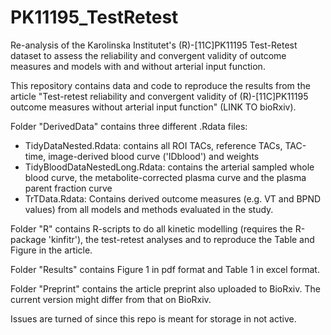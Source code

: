 # PK11195_TestRetest
Re-analysis of the Karolinska Institutet's (R)-[11C]PK11195 Test-Retest dataset to assess the reliability and convergent validity of outcome measures and models with and without arterial input function.

This repository contains data and code to reproduce the results from the article "Test-retest reliability and convergent validity of (R)-[11C]PK11195 outcome measures without arterial input function" (LINK TO bioRxiv). 

Folder "DerivedData" contains three different .Rdata files: 

 - TidyDataNested.Rdata: contains all ROI TACs, reference TACs, TAC-time, image-derived blood curve ('IDblood') and weights
 - TidyBloodDataNestedLong.Rdata: contains the arterial sampled whole blood curve, the metabolite-corrected plasma curve and the plasma parent fraction curve
 - TrTData.Rdata: Contains derived outcome measures (e.g. VT and BPND values) from all models and methods evaluated in the study. 

Folder "R" contains R-scripts to do all kinetic modelling (requires the R-package 'kinfitr'), the test-retest analyses and to reproduce the Table and Figure in the article. 

Folder "Results" contains Figure 1 in pdf format and Table 1 in excel format. 

Folder "Preprint" contains the article preprint also uploaded to BioRxiv. The current version might differ from that on BioRxiv. 

Issues are turned of since this repo is meant for storage in not active. 
